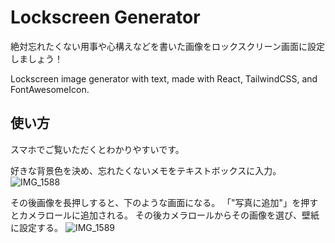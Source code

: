 # Lockscreen Generator

絶対忘れたくない用事や心構えなどを書いた画像をロックスクリーン画面に設定しましょう！

Lockscreen image generator with text, made with React, TailwindCSS, and FontAwesomeIcon.

## 使い方

スマホでご覧いただくとわかりやすいです。

好きな背景色を決め、忘れたくないメモをテキストボックスに入力。
![IMG_1588](https://user-images.githubusercontent.com/54469054/147715527-f2d0ef4a-1172-47bd-8a19-d0749029fedc.jpg)

その後画像を長押しすると、下のような画面になる。
「"写真に追加"」を押すとカメラロールに追加される。
その後カメラロールからその画像を選び、壁紙に設定する。
![IMG_1589](https://user-images.githubusercontent.com/54469054/147715523-59ce24e9-5feb-4ea1-935b-e940bae7a131.jpg)
